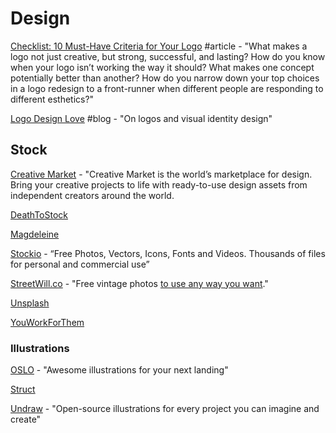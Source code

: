 # Design

[Checklist: 10 Must-Have Criteria for Your Logo](https://gistbrands.net/10-must-have-logo-criteria/) \#article - "What makes a logo not just creative, but strong, successful, and lasting? How do you know when your logo isn’t working the way it should? What makes one concept potentially better than another? How do you narrow down your top choices in a logo redesign to a front-runner when different people are responding to different esthetics?"

[Logo Design Love](https://www.logodesignlove.com/) \#blog - "On logos and visual identity design"

## Stock

[Creative Market](https://creativemarket.com/) - "Creative Market is the world’s marketplace for design. Bring your creative projects to life with ready-to-use design assets from independent creators around the world.

[DeathToStock](http://deathtothestockphoto.com/)

[Magdeleine](https://magdeleine.co/browse/)

[Stockio](https://www.stockio.com/) - “Free Photos, Vectors, Icons, Fonts and Videos. Thousands of files for personal and commercial use”

[StreetWill.co](http://streetwill.co/) - "Free vintage photos [to use any way you want](http://creativecommons.org/publicdomain/zero/1.0/)."

[Unsplash](https://unsplash.com/)

[YouWorkForThem](https://www.youworkforthem.com/graphics/)

### Illustrations

[OSLO](https://craftwork.design/oslo-illustrations/) - "Awesome illustrations for your next landing"

[Struct](https://struct.rocks/)

[Undraw](https://undraw.co/) - "Open-source illustrations for every project you can imagine and create"



